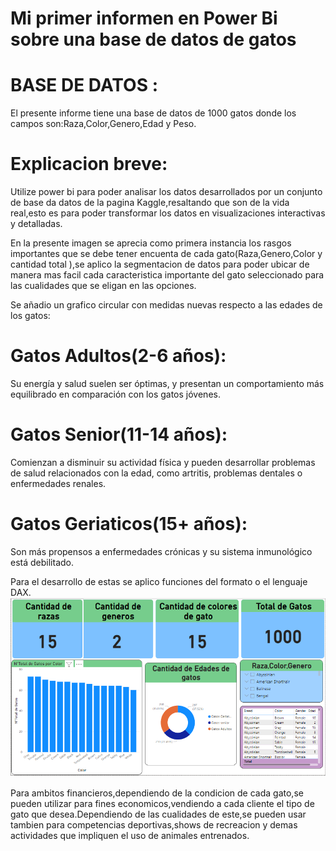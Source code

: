 # Mi primer informen en Power Bi sobre una base de datos de gatos

# BASE DE DATOS :
El presente informe tiene una base de datos de 1000 gatos donde los campos son:Raza,Color,Genero,Edad y Peso.
# Explicacion breve:

Utilize power bi para poder analisar los datos desarrollados por un conjunto de base da datos de la pagina Kaggle,resaltando que son de la vida real,esto es para poder transformar los datos en visualizaciones interactivas y detalladas.

En la presente imagen se aprecia como primera instancia los rasgos importantes que se debe tener encuenta de cada gato(Raza,Genero,Color y cantidad total ),se aplico la segmentacion de datos para poder ubicar de manera mas facil cada caracteristica importante del gato seleccionado para las cualidades que se eligan en las opciones.

Se añadio un grafico circular con medidas nuevas respecto a las edades de los gatos:
# Gatos Adultos(2-6 años):
Su energía y salud suelen ser óptimas, y presentan un comportamiento más equilibrado en comparación con los gatos jóvenes.
# Gatos Senior(11-14 años):
Comienzan a disminuir su actividad física y pueden desarrollar problemas de salud relacionados con la edad, como artritis, problemas dentales o enfermedades renales.
# Gatos Geriaticos(15+ años):
Son más propensos a enfermedades crónicas y su sistema inmunológico está debilitado.

Para el desarrollo de estas se aplico funciones del formato o el lenguaje DAX.
![alt text](image-1.png)

Para ambitos financieros,dependiendo de la condicion de cada gato,se pueden utilizar para fines economicos,vendiendo a cada cliente el tipo de gato que desea.Dependiendo de las cualidades de este,se pueden usar tambien  para competencias deportivas,shows de recreacion y demas actividades que impliquen el uso de animales entrenados.






